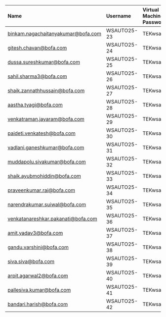 | Name                               | Username    | Virtual Machine Password   | Virtual Machine Portal                        |
|:-----------------------------------|:------------|:---------------------------|:----------------------------------------------|
| binkam.nagachaitanyakumar@bofa.com | WSAUTO25-23 | TEKwsauto25!               | [Ablaze Portal](https://my.ablazedesktop.com) |
| gitesh.chavan@bofa.com             | WSAUTO25-24 | TEKwsauto25!               |                                               |
| dussa.sureshkumar@bofa.com         | WSAUTO25-25 | TEKwsauto25!               |                                               |
| sahil.sharma3@bofa.com             | WSAUTO25-26 | TEKwsauto25!               |                                               |
| shaik.zannathhussain@bofa.com      | WSAUTO25-27 | TEKwsauto25!               |                                               |
| aastha.tyagi@bofa.com              | WSAUTO25-28 | TEKwsauto25!               |                                               |
| venkatraman.jayaram@bofa.com       | WSAUTO25-29 | TEKwsauto25!               |                                               |
| paideti.venkatesh@bofa.com         | WSAUTO25-30 | TEKwsauto25!               |                                               |
| vadlani.ganeshkumar@bofa.com       | WSAUTO25-31 | TEKwsauto25!               |                                               |
| muddapolu.sivakumar@bofa.com       | WSAUTO25-32 | TEKwsauto25!               |                                               |
| shaik.ayubmohiddin@bofa.com        | WSAUTO25-33 | TEKwsauto25!               |                                               |
| praveenkumar.rai@bofa.com          | WSAUTO25-34 | TEKwsauto25!               |                                               |
| narendrakumar.suiwal@bofa.com      | WSAUTO25-35 | TEKwsauto25!               |                                               |
| venkatanareshkar.pakanati@bofa.com | WSAUTO25-36 | TEKwsauto25!               |                                               |
| amit.yadav3@bofa.com               | WSAUTO25-37 | TEKwsauto25!               |                                               |
| gandu.varshini@bofa.com            | WSAUTO25-38 | TEKwsauto25!               |                                               |
| siva.siva@bofa.com                 | WSAUTO25-39 | TEKwsauto25!               |                                               |
| arpit.agarwal2@bofa.com            | WSAUTO25-40 | TEKwsauto25!               |                                               |
| pallesiva.kumar@bofa.com           | WSAUTO25-41 | TEKwsauto25!               |                                               |
| bandari.harish@bofa.com            | WSAUTO25-42 | TEKwsauto25!               |                                               |